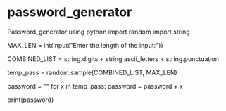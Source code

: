 # password_generator
Password_generator using python
import random 
import string

MAX_LEN = int(input("Enter the length of the input:"))


COMBINED_LIST = string.digits + string.ascii_letters + string.punctuation


temp_pass = random.sample(COMBINED_LIST, MAX_LEN)  


password = ""
for x in temp_pass:
		password = password + x
		
print(password)

